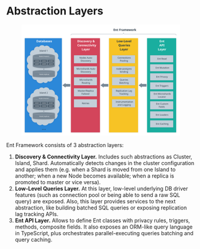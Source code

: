 # Abstraction Layers

<figure><img src="../.gitbook/assets/svg (8).svg" alt=""><figcaption></figcaption></figure>

Ent Framework consists of 3 abstraction layers:

1. **Discovery & Connectivity Layer.** Includes such abstractions as Cluster, Island, Shard. Automatically detects changes in the cluster configuration and applies them (e.g. when a Shard is moved from one Island to another; when a new Node becomes available; when a replica is promoted to master or vice versa).
2. **Low-Level Queries Layer.** At this layer, low-level underlying DB driver features (such as connection pool or being able to send a raw SQL query) are exposed. Also, this layer provides services to the next abstraction, like building batched SQL queries or exposing replication lag tracking APIs.
3. **Ent API Layer.** Allows to define Ent classes with privacy rules, triggers, methods, composite fields. It also exposes an ORM-like query language in TypeScript, plus orchestrates parallel-executing queries batching and query caching.
